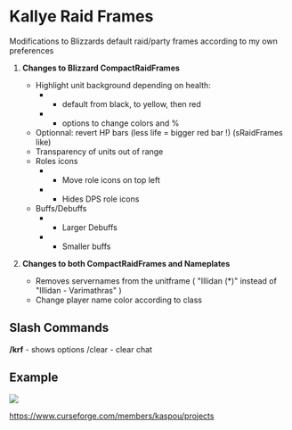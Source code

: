 # Kallye Raid Frames

Modifications to Blizzards default raid/party frames according to my own preferences

1. **Changes to Blizzard CompactRaidFrames**
    - Highlight unit background depending on health:
       - - default from black, to yellow, then red
       - - options to change colors and %
    - Optionnal: revert HP bars (less life = bigger red bar !) (sRaidFrames like)
    - Transparency of units out of range
    - Roles icons
       - - Move role icons on top left
       - - Hides DPS role icons
    - Buffs/Debuffs
       - - Larger Debuffs
       - - Smaller buffs

2. **Changes to both CompactRaidFrames and Nameplates**
    - Removes servernames from the unitframe ( "Illidan (*)" instead of "Illidan - Varimathras" )
    - Change player name color according to class


## Slash Commands
**/krf** - shows options
/clear - clear chat


## Example
![]( https://media.forgecdn.net/attachments/315/778/wowscrnshot_100520_184645.jpg )


https://www.curseforge.com/members/kaspou/projects
